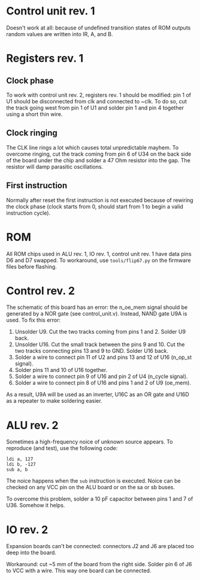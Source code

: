 # Control unit rev. 1
Doesn't work at all: because of undefined transition states of ROM outputs random values are written into IR, A, and B.

# Registers rev. 1

## Clock phase
To work with control unit rev. 2, registers rev. 1 should be modified: pin 1 of U1 should be disconnected from clk and connected to ~clk. To do so, cut the track going west from pin 1 of U1 and solder pin 1 and pin 4 together using a short thin wire.

## Clock ringing
The CLK line rings a lot which causes total unpredictable mayhem. To overcome ringing, cut the track coming from pin 6 of U34 on the back side of the board under the chip and solder a 47 Ohm resistor into the gap. The resistor will damp parasitic oscillations.

## First instruction
Normally after reset the first instruction is not executed because of rewiring the clock phase (clock starts from 0, should start from 1 to begin a valid instruction cycle).

# ROM
All ROM chips used in ALU rev. 1, IO rev. 1, control unit rev. 1 have data pins D6 and D7 swapped. To workaround, use `tools/flip67.py` on the firmware files before flashing.

# Control rev. 2
The schematic of this board has an error: the n_oe_mem signal should be generated by a NOR gate (see control_unit.v). Instead, NAND gate U9A is used. To fix this error:
1. Unsolder U9. Cut the two tracks coming from pins 1 and 2. Solder U9 back.
2. Unsolder U16. Cut the small track between the pins 9 and 10. Cut the two tracks connecting pins 13 and 9 to GND. Solder U16 back.
3. Solder a wire to connect pin 11 of U2 and pins 13 and 12 of U16 (n_op_st signal).
4. Solder pins 11 and 10 of U16 together.
5. Solder a wire to connect pin 9 of U16 and pin 2 of U4 (n_cycle signal).
6. Solder a wire to connect pin 8 of U16 and pins 1 and 2 of U9 (oe_mem).

As a result, U9A will be used as an inverter, U16C as an OR gate and U16D as a repeater to make soldering easier.

# ALU rev. 2
Sometimes a high-frequency noice of unknown source appears. To reproduce (and test), use the following code:
```
ldi a, 127
ldi b, -127
sub a, b
```
The noice happens when the `sub` instruction is executed. Noice can be checked on any VCC pin on the ALU board or on the sa or sb buses.

To overcome this problem, solder a 10 pF capacitor between pins 1 and 7 of U36. Somehow it helps.

# IO rev. 2
Expansion boards can't be connected: connectors J2 and J6 are placed too deep into the board.

Workaround: cut ~5 mm of the board from the right side. Solder pin 6 of J6 to VCC with a wire. This way one board can be connected.
